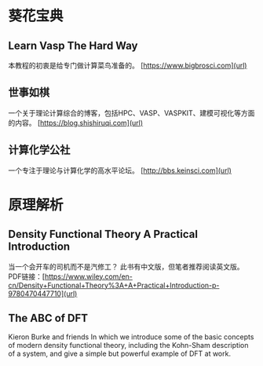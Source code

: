# 葵花宝典
## Learn Vasp The Hard Way
本教程的初衷是给专门做计算菜鸟准备的。
[https://www.bigbrosci.com](url)
## 世事如棋
一个关于理论计算综合的博客，包括HPC、VASP、VASPKIT、建模可视化等方面的内容。
[https://blog.shishiruqi.com](url)
## 计算化学公社
一个专注于理论与计算化学的高水平论坛。
[http://bbs.keinsci.com](url)

# 原理解析
## Density Functional Theory A Practical Introduction
当一个会开车的司机而不是汽修工？
此书有中文版，但笔者推荐阅读英文版。
PDF链接：[https://www.wiley.com/en-cn/Density+Functional+Theory%3A+A+Practical+Introduction-p-9780470447710](url)
## The ABC of DFT
Kieron Burke and friends
In which we introduce some of the basic concepts of modern density functional theory, including the Kohn-Sham description of a system, and give a simple but powerful example of DFT at work.

